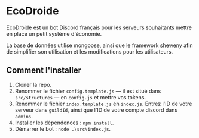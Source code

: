 # EcoDroide

EcoDroide est un bot Discord français pour les serveurs souhaitants mettre en place un petit système d'économie.

La base de données utilise mongoose, ainsi que le framework [sheweny](https://sheweny.js.org/) afin de simplifier son utilisation et les modifications pour les utilisateurs.

## Comment l'installer

1. Cloner la repo.
2. Renommer le fichier `config.template.js` — il est situé dans `src/structures` — en `config.js` et mettre vos tokens.
3. Renommer le fichier `index.template.js` en `index.js`. Entrez l'ID de votre serveur dans `guildId`, ainsi que l'ID de votre compte discord dans `admins`.
4. Installer les dépendences : `npm install`.
5. Démarrer le bot : `node .\src\index.js`.